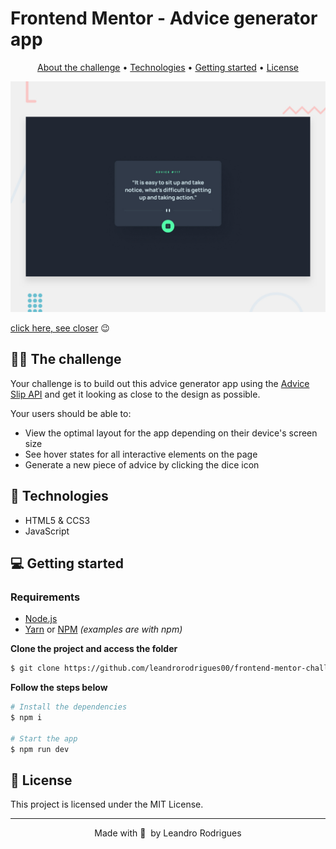 # Frontend Mentor - Advice generator app

<p align="center">
  <a href="#-the-challenge">About the challenge</a> •
  <a href="#-technologies">Technologies</a> •
  <a href="#-getting-started">Getting started</a> •
  <a href="#-license">License</a>
</p>

![Design preview for the Calculator app coding challenge](./design/desktop-preview.jpg)

[click here, see closer](https://api-advice-generator-cs.netlify.app/) 😉

## 👩‍💻 The challenge

Your challenge is to build out this advice generator app using the [Advice Slip API](https://api.adviceslip.com) and get it looking as close to the design as possible.

Your users should be able to:

- View the optimal layout for the app depending on their device's screen size
- See hover states for all interactive elements on the page
- Generate a new piece of advice by clicking the dice icon

## 🚀 Technologies

- HTML5 & CCS3
- JavaScript

## 💻 Getting started

### Requirements

- [Node.js](https://nodejs.org/en/)
- [Yarn](https://classic.yarnpkg.com/) or [NPM](https://www.npmjs.com/) _(examples are with npm)_

**Clone the project and access the folder**

```bash
$ git clone https://github.com/leandrorodrigues00/frontend-mentor-challenges/tree/main/api-advice-generator-app-main && cd api-advice-generator-app-main

```

**Follow the steps below**

```bash
# Install the dependencies
$ npm i

# Start the app
$ npm run dev
```

## 📝 License

This project is licensed under the MIT License.

---

<p align="center">
  Made with 💜&nbsp; by  Leandro Rodrigues
</p>
